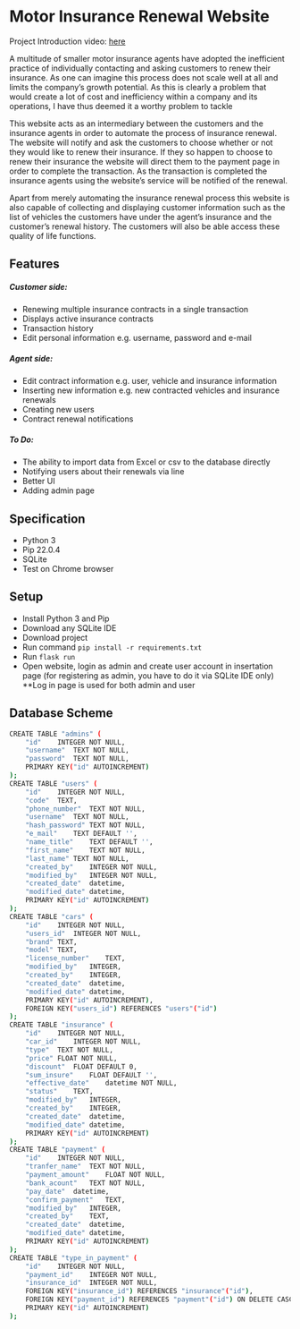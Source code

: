 # Motor Insurance Renewal Website
Project Introduction video: [here](https://www.youtube.com/watch?v=oIk2hTPxFqs "here")

A multitude of smaller motor insurance agents have adopted the inefficient practice of individually contacting and asking customers to renew their insurance. As one can imagine this process does not scale well at all and limits the company’s growth potential. As this is clearly a problem that would create a lot of cost and inefficiency within a company and its operations, I have thus deemed it a worthy problem to tackle
 
This website acts as an intermediary between the customers and the insurance agents in order to automate the process  of insurance renewal. The website will notify and ask the customers to choose whether or not they would like to renew their insurance. If they so happen to choose to renew their insurance the website will direct them to the payment page in order to complete the transaction. As the transaction is completed the insurance agents using the website’s service will be notified of the renewal.
 
Apart from merely automating the insurance renewal process this website is also capable of collecting and displaying customer information such as the list of vehicles the customers have under the agent’s insurance and the customer’s renewal history. The customers will also be able access these quality of life functions.

## Features
##### Customer side:
- Renewing multiple insurance contracts in a single transaction
- Displays active insurance contracts
- Transaction history
- Edit personal information e.g. username, password and e-mail

##### Agent side:
- Edit contract information e.g. user, vehicle and insurance information
- Inserting new information e.g. new contracted vehicles and insurance renewals
- Creating new users
- Contract renewal notifications

##### To Do:
- The ability to import data from Excel or csv to the database directly
- Notifying users about their renewals via line
- Better UI
- Adding admin page

## Specification
- Python 3
- Pip 22.0.4
- SQLite
- Test on Chrome browser

## Setup
- Install Python 3 and Pip
- Download any SQLite IDE
- Download project
- Run command `pip install -r requirements.txt`
- Run `flask run`
- Open website, login as admin and create user account in insertation page (for registering as admin, you have to do it via SQLite IDE only)
**Log in page is used for both admin and user
## Database Scheme
```sh
CREATE TABLE "admins" (
	"id"	INTEGER NOT NULL,
	"username"	TEXT NOT NULL,
	"password"	TEXT NOT NULL,
	PRIMARY KEY("id" AUTOINCREMENT)
);
CREATE TABLE "users" (
	"id"	INTEGER NOT NULL,
	"code"	TEXT,
	"phone_number"	TEXT NOT NULL,
	"username"	TEXT NOT NULL,
	"hash_password"	TEXT NOT NULL,
	"e_mail"	TEXT DEFAULT '',
	"name_title"	TEXT DEFAULT '',
	"first_name"	TEXT NOT NULL,
	"last_name"	TEXT NOT NULL,
	"created_by"	INTEGER NOT NULL,
	"modified_by"	INTEGER NOT NULL,
	"created_date"	datetime,
	"modified_date"	datetime,
	PRIMARY KEY("id" AUTOINCREMENT)
);
CREATE TABLE "cars" (
	"id"	INTEGER NOT NULL,
	"users_id"	INTEGER NOT NULL,
	"brand"	TEXT,
	"model"	TEXT,
	"license_number"	TEXT,
	"modified_by"	INTEGER,
	"created_by"	INTEGER,
	"created_date"	datetime,
	"modified_date"	datetime,
	PRIMARY KEY("id" AUTOINCREMENT),
	FOREIGN KEY("users_id") REFERENCES "users"("id")
);
CREATE TABLE "insurance" (
	"id"	INTEGER NOT NULL,
	"car_id"	INTEGER NOT NULL,
	"type"	TEXT NOT NULL,
	"price"	FLOAT NOT NULL,
	"discount"	FLOAT DEFAULT 0,
	"sum_insure"	FLOAT DEFAULT '',
	"effective_date"	datetime NOT NULL,
	"status"	TEXT,
	"modified_by"	INTEGER,
	"created_by"	INTEGER,
	"created_date"	datetime,
	"modified_date"	datetime,
	PRIMARY KEY("id" AUTOINCREMENT)
);
CREATE TABLE "payment" (
	"id"	INTEGER NOT NULL,
	"tranfer_name"	TEXT NOT NULL,
	"payment_amount"	FLOAT NOT NULL,
	"bank_acount"	TEXT NOT NULL,
	"pay_date"	datetime,
	"confirm_payment"	TEXT,
	"modified_by"	INTEGER,
	"created_by"	TEXT,
	"created_date"	datetime,
	"modified_date"	datetime,
	PRIMARY KEY("id" AUTOINCREMENT)
);
CREATE TABLE "type_in_payment" (
	"id"	INTEGER NOT NULL,
	"payment_id"	INTEGER NOT NULL,
	"insurance_id"	INTEGER NOT NULL,
	FOREIGN KEY("insurance_id") REFERENCES "insurance"("id"),
	FOREIGN KEY("payment_id") REFERENCES "payment"("id") ON DELETE CASCADE,
	PRIMARY KEY("id" AUTOINCREMENT)
);
```
